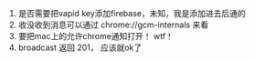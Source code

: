 1. 是否需要把vapid key添加firebase，未知，我是添加进去后通的
2. 收没收到消息可以通过 chrome://gcm-internals 来看
3. 要把mac上的允许chrome通知打开！ wtf！
4. broadcast 返回 201， 应该就ok了
